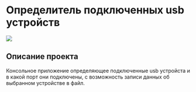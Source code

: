 # Определитель подключенных usb устройств

![](https://img.shields.io/badge/Developed%20by-C%2FC%2B%2B-brightgreen)
## Описание проекта

Консольное приложение определяющее подключенные usb устройста и в какой порт они подключены, 
с возможность записи данных об выбранном устройстве в файл.<br/> 
